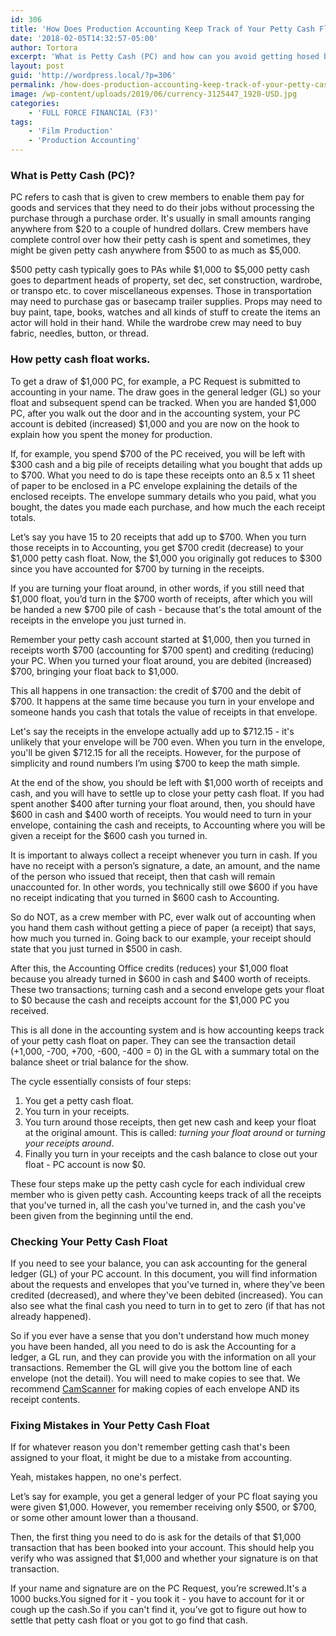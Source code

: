 ```yaml
---
id: 306
title: 'How Does Production Accounting Keep Track of Your Petty Cash Float?'
date: '2018-02-05T14:32:57-05:00'
author: Tortora
excerpt: 'What is Petty Cash (PC) and how can you avoid getting hosed by a producer when you are asked to buy materials with cash?'
layout: post
guid: 'http://wordpress.local/?p=306'
permalink: /how-does-production-accounting-keep-track-of-your-petty-cash-pc-float/
image: /wp-content/uploads/2019/06/currency-3125447_1920-USD.jpg
categories:
    - 'FULL FORCE FINANCIAL (F3)'
tags:
    - 'Film Production'
    - 'Production Accounting'
---
```


### **What is Petty Cash (PC)?**

PC refers to cash that is given to crew members to enable them pay for goods and services that they need to do their jobs without processing the purchase through a purchase order. It's usually in small amounts ranging anywhere from $20 to a couple of hundred dollars. Crew members have complete control over how their petty cash is spent and sometimes, they might be given petty cash anywhere from $500 to as much as $5,000.

$500 petty cash typically goes to PAs while $1,000 to $5,000 petty cash goes to department heads of property, set dec, set construction, wardrobe, or transpo etc. to cover miscellaneous expenses. Those in transportation may need to purchase gas or basecamp trailer supplies. Props may need to buy paint, tape, books, watches and all kinds of stuff to create the items an actor will hold in their hand. While the wardrobe crew may need to buy fabric, needles, button, or thread.

### **How petty cash float works.**

To get a draw of $1,000 PC, for example, a PC Request is submitted to accounting in your name. The draw goes in the general ledger (GL) so your float and subsequent spend can be tracked. When you are handed $1,000 PC, after you walk out the door and in the accounting system, your PC account is debited (increased) $1,000 and you are now on the hook to explain how you spent the money for production.

If, for example, you spend $700 of the PC received, you will be left with $300 cash and a big pile of receipts detailing what you bought that adds up to $700. What you need to do is tape these receipts onto an 8.5 x 11 sheet of paper to be enclosed in a PC envelope explaining the details of the enclosed receipts. The envelope summary details who you paid, what you bought, the dates you made each purchase, and how much the each receipt totals.

Let’s say you have 15 to 20 receipts that add up to $700. When you turn those receipts in to Accounting, you get $700 credit (decrease) to your $1,000 petty cash float. Now, the $1,000 you originally got reduces to $300 since you have accounted for $700 by turning in the receipts.

If you are turning your float around, in other words, if you still need that $1,000 float, you’d turn in the $700 worth of receipts, after which you will be handed a new $700 pile of cash - because that's the total amount of the receipts in the envelope you just turned in.

Remember your petty cash account started at $1,000, then you turned in receipts worth $700 (accounting for $700 spent) and crediting (reducing) your PC. When you turned your float around, you are debited (increased) $700, bringing your float back to $1,000.

This all happens in one transaction: the credit of $700 and the debit of $700. It happens at the same time because you turn in your envelope and someone hands you cash that totals the value of receipts in that envelope.

Let's say the receipts in the envelope actually add up to $712.15 - it's unlikely that your envelope will be 700 even. When you turn in the envelope, you'll be given $712.15 for all the receipts. However, for the purpose of simplicity and round numbers I’m using $700 to keep the math simple.

At the end of the show, you should be left with $1,000 worth of receipts and cash, and you will have to settle up to close your petty cash float. If you had spent another $400 after turning your float around, then, you should have $600 in cash and $400 worth of receipts. You would need to turn in your envelope, containing the cash and receipts, to Accounting where you will be given a receipt for the $600 cash you turned in.

It is important to always collect a receipt whenever you turn in cash. If you have no receipt with a person’s signature, a date, an amount, and the name of the person who issued that receipt, then that cash will remain unaccounted for. In other words, you technically still owe $600 if you have no receipt indicating that you turned in $600 cash to Accounting.

So do NOT, as a crew member with PC, ever walk out of accounting when you hand them cash without getting a piece of paper (a receipt) that says, how much you turned in. Going back to our example, your receipt should state that you just turned in $500 in cash.

After this, the Accounting Office credits (reduces) your $1,000 float because you already turned in $600 in cash and $400 worth of receipts. These two transactions; turning cash and a second envelope gets your float to $0 because the cash and receipts account for the $1,000 PC you received.

This is all done in the accounting system and is how accounting keeps track of your petty cash float on paper. They can see the transaction detail (+1,000, -700, +700, -600, -400 = 0) in the GL with a summary total on the balance sheet or trial balance for the show.

The cycle essentially consists of four steps:

1. You get a petty cash float.
2. You turn in your receipts.
3. You turn around those receipts, then get new cash and keep your float at the original amount. This is called: *turning your float around* or *turning your receipts around*.
4. Finally you turn in your receipts and the cash balance to close out your float - PC account is now $0.

These four steps make up the petty cash cycle for each individual crew member who is given petty cash. Accounting keeps track of all the receipts that you've turned in, all the cash you've turned in, and the cash you've been given from the beginning until the end.

### **Checking Your Petty Cash Float**

If you need to see your balance, you can ask accounting for the general ledger (GL) of your PC account. In this document, you will find information about the requests and envelopes that you've turned in, where they’ve been credited (decreased), and where they've been debited (increased). You can also see what the final cash you need to turn in to get to zero (if that has not already happened).

So if you ever have a sense that you don't understand how much money you have been handed, all you need to do is ask the Accounting for a ledger, a GL run, and they can provide you with the information on all your transactions. Remember the GL will give you the bottom line of each envelope (not the detail). You will need to make copies to see that. We recommend [CamScanner](https://www.camscanner.com/) for making copies of each envelope AND its receipt contents.

### **Fixing Mistakes in Your Petty Cash Float**

If for whatever reason you don't remember getting cash that's been assigned to your float, it might be due to a mistake from accounting.

Yeah, mistakes happen, no one's perfect.

Let’s say for example, you get a general ledger of your PC float saying you were given $1,000. However, you remember receiving only $500, or $700, or some other amount lower than a thousand.

Then, the first thing you need to do is ask for the details of that $1,000 transaction that has been booked into your account. This should help you verify who was assigned that $1,000 and whether your signature is on that transaction.

If your name and signature are on the PC Request, you’re screwed.It's a 1000 bucks.You signed for it - you took it - you have to account for it or cough up the cash.So if you can't find it, you’ve got to figure out how to settle that petty cash float or you got to go find that cash.